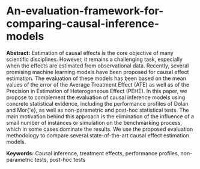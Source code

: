 # An-evaluation-framework-for-comparing-causal-inference-models

**Abstract:** Estimation of causal effects is the core objective of many scientific disciplines. However, it remains a challenging task, especially when the effects are estimated from observational data. Recently, several promising machine learning models have been proposed for causal effect estimation. The evaluation of these models has been based on the mean values of the error of the Average Treatment Effect (ATE) as well as of the Precision in Estimation of Heterogeneous Effect (PEHE). In this paper, we propose to complement the evaluation of causal inference models using concrete statistical evidence, including the performance profiles of Dolan and Mor{\'e}, as well as non-parametric and post-hoc statistical tests. The main motivation behind this approach is the elimination of the influence of a small number of instances or simulation on the benchmarking process, which in some cases dominate the results. We use the proposed evaluation methodology to compare several state-of-the-art causal effect estimation models. 

**Keywords:** Causal inference, treatment effects, performance profiles, non-parametric
tests, post-hoc tests
